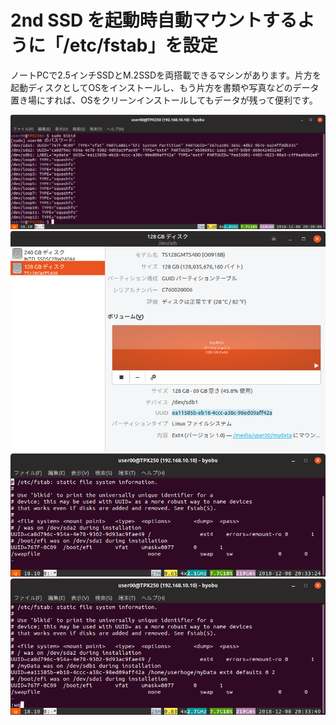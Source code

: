 # 2nd SSD を起動時自動マウントするように「/etc/fstab」を設定  
  
  ノートPCで2.5インチSSDとM.2SSDを両搭載できるマシンがあります。片方を起動ディスクとしてOSをインストールし、もう片方を書類や写真などのデータ置き場にすれば、OSをクリーンインストールしてもデータが残って便利です。  

<img src="images/fstab1.png" alt="image">  
<img src="images/fstab2.png" alt="image">  
<img src="images/fstab3.png" alt="image">  
<img src="images/fstab4.png" alt="image">  

